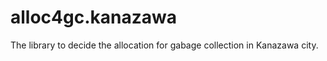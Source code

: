 alloc4gc.kanazawa
=================

The library to decide the allocation for gabage collection in Kanazawa city.
